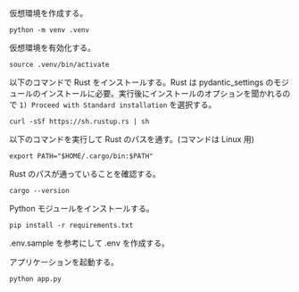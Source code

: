仮想環境を作成する。
```
python -m venv .venv
```

仮想環境を有効化する。
```
source .venv/bin/activate
```

以下のコマンドで Rust をインストールする。Rust は pydantic_settings のモジュールのインストールに必要。実行後にインストールのオプションを聞かれるので `1) Proceed with Standard installation` を選択する。
```
curl -sSf https://sh.rustup.rs | sh
```

以下のコマンドを実行して Rust のパスを通す。(コマンドは Linux 用)
```
export PATH="$HOME/.cargo/bin:$PATH"
```

Rust のパスが通っていることを確認する。
```
cargo --version
```

Python モジュールをインストールする。
```
pip install -r requirements.txt
```

.env.sample を参考にして .env を作成する。

アプリケーションを起動する。
```
python app.py
```
